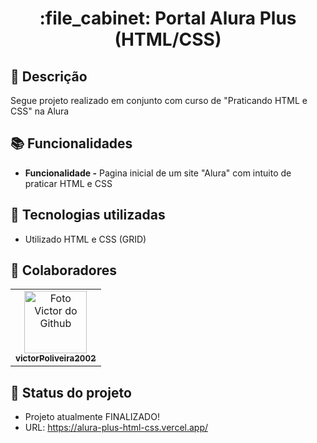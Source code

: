 <h1 align="center">:file_cabinet: Portal Alura Plus (HTML/CSS)</h1>

## :memo: Descrição
Segue projeto realizado em conjunto com curso de "Praticando HTML e CSS" na Alura

## :books: Funcionalidades
* <b>Funcionalidade -</b> Pagina inicial de um site "Alura" com intuito de praticar HTML e CSS

## :wrench: Tecnologias utilizadas
* Utilizado HTML e CSS (GRID)


## :man: Colaboradores
<table>
  <tr>
    <td align="center">
      <a href="https://github.com/victorPoliveira2002">
        <img src="https://avatars.githubusercontent.com/u/72527282?s=400&u=5badd123270b78a82d5a70a8ff70bb45a5bd0d5b&v=4" width="100px;" alt="Foto Victor do Github"/><br>
        <sub>
          <b>victorPoliveira2002</b>
        </sub>
      </a>
    </td>
  </tr>
</table>

## :dart: Status do projeto
 * Projeto atualmente FINALIZADO!
 * URL: https://alura-plus-html-css.vercel.app/
